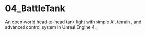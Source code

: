 # 04_BattleTank
An open-world head-to-head tank fight with simple AI, terrain , and advanced control system in Unreal Engine 4.
